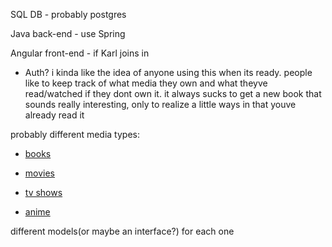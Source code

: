 SQL DB - probably postgres

Java back-end - use Spring

Angular front-end - if Karl joins in

  * Auth? i kinda like the idea of anyone using this when its ready. people like to keep track of what media they own and what theyve read/watched if they dont own it. it always sucks to get a new book that sounds really interesting, only to realize a little ways in that youve already read it
  
probably different media types: 

  * [books](models/books.md)
  
  * [movies](models/movies.md)
  
  * [tv shows]()
  
  * [anime](models/anime.md)
  
different models(or maybe an interface?) for each one 
